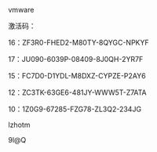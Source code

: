 vmware

激活码：

16：ZF3R0-FHED2-M80TY-8QYGC-NPKYF

17：JU090-6039P-08409-8J0QH-2YR7F



15：FC7D0-D1YDL-M8DXZ-CYPZE-P2AY6

12：ZC3TK-63GE6-481JY-WWW5T-Z7ATA

10：1Z0G9-67285-FZG78-ZL3Q2-234JG



lzhotm

9l@Q